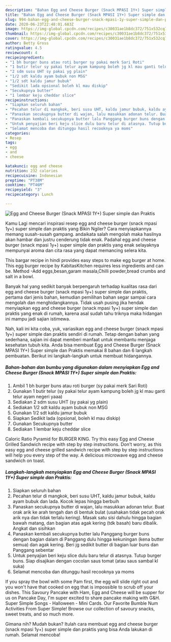 ```yaml
---
description: "Bahan Egg and Cheese Burger (Snack MPASI 1Y+) Super simple dan Praktis | Cara Bikin Egg and Cheese Burger (Snack MPASI 1Y+) Super simple dan Praktis Yang Enak dan Simpel"
title: "Bahan Egg and Cheese Burger (Snack MPASI 1Y+) Super simple dan Praktis | Cara Bikin Egg and Cheese Burger (Snack MPASI 1Y+) Super simple dan Praktis Yang Enak dan Simpel"
slug: 994-bahan-egg-and-cheese-burger-snack-mpasi-1y-super-simple-dan-praktis-cara-bikin-egg-and-cheese-burger-snack-mpasi-1y-super-simple-dan-praktis-yang-enak-dan-simpel
date: 2020-06-23T22:48:01.683Z
image: https://img-global.cpcdn.com/recipes/c30031ae1b8dc372/751x532cq70/egg-and-cheese-burger-snack-mpasi-1y-super-simple-dan-praktis-foto-resep-utama.jpg
thumbnail: https://img-global.cpcdn.com/recipes/c30031ae1b8dc372/751x532cq70/egg-and-cheese-burger-snack-mpasi-1y-super-simple-dan-praktis-foto-resep-utama.jpg
cover: https://img-global.cpcdn.com/recipes/c30031ae1b8dc372/751x532cq70/egg-and-cheese-burger-snack-mpasi-1y-super-simple-dan-praktis-foto-resep-utama.jpg
author: Betty Gross
ratingvalue: 4.5
reviewcount: 4
recipeingredient:
- "1 bh burger buns atau roti burger sy pakai merk Sari Roti"
- "1 butir telur sy pakai telur ayam kampung boleh jg kl mau ganti telur ayam negeri yaaa"
- "2 sdm susu UHT sy pakai yg plain"
- "1/2 sdt kaldu ayam bubuk non MSG"
- "1/2 sdt kaldu jamur bubuk"
- "Sedikit lada opsional boleh kl mau diskip"
- "Secukupnya butter"
- "1 lembar keju cheddar slice"
recipeinstructions:
- "Siapkan seluruh bahan"
- "Pecahan telur di mangkok, beri susu UHT, kaldu jamur bubuk, kaldu ayam bubuk dan lada. Kocok lepas hingga berbuih"
- "Panaskan secukupnya butter di wajan, lalu masukkan adonan telur. Buat orak arik ke arah tengah dan di bentuk bulat (usahakan tidak pecah orak arik nya dan tidak terlalu kering). Masak satu sisi dahulu hingga bagian bawah matang, dan bagian atas agak kering (tdk basah) baru dibalik. Angkat dan sisihkan"
- "Panaskan kembali secukupnya butter lalu Panggang burger buns dengan bagian dalam di Panggang dulu hingga kekuningan (kena butter semua) dan agak kering. Beri jg sedikit butter di bagian luar buns dan Panggang sebentar"
- "Untuk penyajian beri keju slice dulu baru telur di atasnya. Tutup burger buns. Siap disajikan dengan cocolan saus tomat (atau saus sambal kl suka)"
- "Selamat mencoba dan ditunggu hasil recooknya ya moms"
categories:
- Resep
tags:
- egg
- and
- cheese

katakunci: egg and cheese 
nutrition: 232 calories
recipecuisine: Indonesian
preptime: "PT38M"
cooktime: "PT46M"
recipeyield: "3"
recipecategory: Lunch

---
```



![Egg and Cheese Burger (Snack MPASI 1Y+) Super simple dan Praktis](https://img-global.cpcdn.com/recipes/c30031ae1b8dc372/751x532cq70/egg-and-cheese-burger-snack-mpasi-1y-super-simple-dan-praktis-foto-resep-utama.jpg)

Kamu Lagi mencari inspirasi resep egg and cheese burger (snack mpasi 1y+) super simple dan praktis yang Bikin Ngiler? Cara menyiapkannya memang susah-susah gampang. andaikata salah mengolah maka hasilnya akan hambar dan justru cenderung tidak enak. Padahal egg and cheese burger (snack mpasi 1y+) super simple dan praktis yang enak selayaknya mempunyai aroma dan cita rasa yang dapat memancing selera kita.

This bargar recipe in hindi provides easy steps to make egg burger at home. This egg burger recipe by KabitasKitchen requires less ingredients and can be. Method -Add eggs,besan,garam masala,Chilli powder,bread crumbs and salt in a bowl.

Banyak hal yang sedikit banyak berpengaruh terhadap kualitas rasa dari egg and cheese burger (snack mpasi 1y+) super simple dan praktis, pertama dari jenis bahan, kemudian pemilihan bahan segar sampai cara mengolah dan menghidangkannya. Tidak usah pusing jika hendak menyiapkan egg and cheese burger (snack mpasi 1y+) super simple dan praktis yang enak di rumah, karena asal sudah tahu triknya maka hidangan ini mampu jadi sajian istimewa.


Nah, kali ini kita coba, yuk, variasikan egg and cheese burger (snack mpasi 1y+) super simple dan praktis sendiri di rumah. Tetap dengan bahan yang sederhana, sajian ini dapat memberi manfaat untuk membantu menjaga kesehatan tubuh kita. Anda bisa membuat Egg and Cheese Burger (Snack MPASI 1Y+) Super simple dan Praktis memakai 8 bahan dan 6 langkah pembuatan. Berikut ini langkah-langkah untuk membuat hidangannya.

<!--inarticleads1-->

##### Bahan-bahan dan bumbu yang digunakan dalam menyiapkan Egg and Cheese Burger (Snack MPASI 1Y+) Super simple dan Praktis:

1. Ambil 1 bh burger buns atau roti burger (sy pakai merk Sari Roti)
1. Gunakan 1 butir telur (sy pakai telur ayam kampung boleh jg kl mau ganti telur ayam negeri yaaa)
1. Sediakan 2 sdm susu UHT (sy pakai yg plain)
1. Sediakan 1/2 sdt kaldu ayam bubuk non MSG
1. Gunakan 1/2 sdt kaldu jamur bubuk
1. Siapkan Sedikit lada (opsional, boleh kl mau diskip)
1. Gunakan Secukupnya butter
1. Sediakan 1 lembar keju cheddar slice


Caloric Ratio Pyramid for BURGER KING. Try this easy Egg and Cheese Grilled Sandwich recipe with step by step instructions. Don&#39;t worry, as this easy egg and cheese grilled sandwich recipe with step by step instructions will help you every step of the way. A delicious microwave egg and cheese sandwich on toast. 

<!--inarticleads2-->

##### Langkah-langkah menyiapkan Egg and Cheese Burger (Snack MPASI 1Y+) Super simple dan Praktis:

1. Siapkan seluruh bahan
1. Pecahan telur di mangkok, beri susu UHT, kaldu jamur bubuk, kaldu ayam bubuk dan lada. Kocok lepas hingga berbuih
1. Panaskan secukupnya butter di wajan, lalu masukkan adonan telur. Buat orak arik ke arah tengah dan di bentuk bulat (usahakan tidak pecah orak arik nya dan tidak terlalu kering). Masak satu sisi dahulu hingga bagian bawah matang, dan bagian atas agak kering (tdk basah) baru dibalik. Angkat dan sisihkan
1. Panaskan kembali secukupnya butter lalu Panggang burger buns dengan bagian dalam di Panggang dulu hingga kekuningan (kena butter semua) dan agak kering. Beri jg sedikit butter di bagian luar buns dan Panggang sebentar
1. Untuk penyajian beri keju slice dulu baru telur di atasnya. Tutup burger buns. Siap disajikan dengan cocolan saus tomat (atau saus sambal kl suka)
1. Selamat mencoba dan ditunggu hasil recooknya ya moms


If you spray the bowl with some Pam first, the egg will slide right out and you won&#39;t have that cooked on egg that is impossible to scrub off your dishes. This Savoury Pancake with Ham, Egg and Cheese will be supper for us on Pancake Day, I&#39;m super excited to share pancake making with G&amp;H. Super Simple Songs - Halloween - Mini Cards. Our Favorite Bumble Num Activities From Super Simple! Browse our collection of savoury snacks, sweet treats, and so much more. 

Gimana nih? Mudah bukan? Itulah cara membuat egg and cheese burger (snack mpasi 1y+) super simple dan praktis yang bisa Anda lakukan di rumah. Selamat mencoba!
